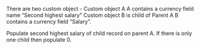 There are two custom object - 
Custom object A
        A contains a currency field name “Second highest salary”
Custom object B is child of Parent A
        B contains a currency field “Salary”.

Populate second highest salary of child record on parent A. If there is only one child then populate 0.
